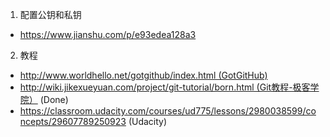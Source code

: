 1. 配置公钥和私钥
  * https://www.jianshu.com/p/e93edea128a3
2. 教程
  * http://www.worldhello.net/gotgithub/index.html (GotGitHub)
  * http://wiki.jikexueyuan.com/project/git-tutorial/born.html (Git教程-极客学院）    (Done)
  * https://classroom.udacity.com/courses/ud775/lessons/2980038599/concepts/29607789250923 (Udacity)
